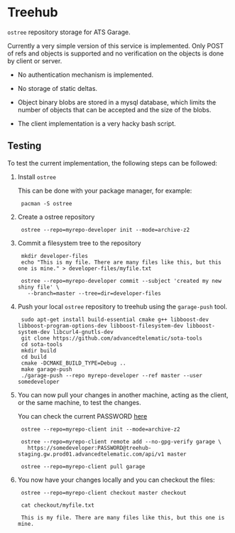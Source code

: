 # Treehub

`ostree` repository storage for ATS Garage.

Currently a very simple version of this service is implemented. Only
POST of refs and objects is supported and no verification on the
objects is done by client or server.

- No authentication mechanism is implemented.

- No storage of static deltas.

- Object binary blobs are stored in a mysql database, which limits the
  number of objects that can be accepted and the size of the blobs.

- The client implementation is a very hacky bash script.

## Testing

To test the current implementation, the following steps can be followed:

1. Install `ostree`

   This can be done with your package manager, for example:

        pacman -S ostree
  
2. Create a ostree repository

        ostree --repo=myrepo-developer init --mode=archive-z2
   
3. Commit a filesystem tree to the repository

        mkdir developer-files
        echo "This is my file. There are many files like this, but this one is mine." > developer-files/myfile.txt
    
        ostree --repo=myrepo-developer commit --subject 'created my new shiny file' \
          --branch=master --tree=dir=developer-files
        

4. Push your local `ostree` repository to treehub using the `garage-push` tool.

        sudo apt-get install build-essential cmake g++ libboost-dev libboost-program-options-dev libboost-filesystem-dev libboost-system-dev libcurl4-gnutls-dev
        git clone https://github.com/advancedtelematic/sota-tools
        cd sota-tools
        mkdir build
        cd build
        cmake -DCMAKE_BUILD_TYPE=Debug ..
        make garage-push
        ./garage-push --repo myrepo-developer --ref master --user somedeveloper

5. You can now pull your changes in another machine, acting as the
   client, or the same machine, to test the changes.
   
   You can check the current PASSWORD [here](https://github.com/advancedtelematic/treehub/blob/master/src/main/scala/com/advancedtelematic/treehub/http/Http.scala#L10)
   
        ostree --repo=myrepo-client init --mode=archive-z2
   
        ostree --repo=myrepo-client remote add --no-gpg-verify garage \
          https://somedeveloper:PASSWORD@treehub-staging.gw.prod01.advancedtelematic.com/api/v1 master
     
        ostree --repo=myrepo-client pull garage

6. You now have your changes locally and you can checkout the files:

        ostree --repo=myrepo-client checkout master checkout
   
        cat checkout/myfile.txt

        This is my file. There are many files like this, but this one is mine.


